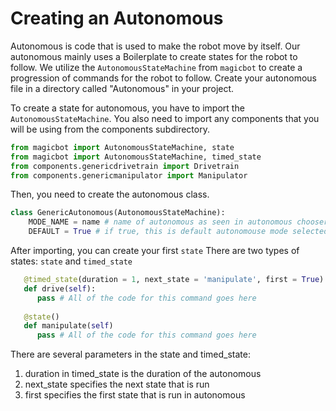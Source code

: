 # Creating an Autonomous

Autonomous is code that is used to make the robot move by itself. 
Our autonomous mainly uses a Boilerplate to create states for the robot to follow.
We utilize the ```AutonomousStateMachine``` from ```magicbot``` to create a progression of commands for the robot to follow.
Create your autonomous file in a directory called "Autonomous" in your project.

To create a state for autonomous, you have to import the ```AutonomousStateMachine```.
You also need to import any components that you will be using from the components subdirectory.

```python
from magicbot import AutonomousStateMachine, state
from magicbot import AutonomousStateMachine, timed_state
from components.genericdrivetrain import Drivetrain
from components.genericmanipulator import Manipulator
```
Then, you need to create the autonomous class.

```python
class GenericAutonomous(AutonomousStateMachine):
    MODE_NAME = name # name of autonomous as seen in autonomous chooser
    DEFAULT = True # if true, this is default autonomouse mode selected   
```

After importing, you can create your first ```state``` 
There are two types of states: ```state``` and ```timed_state```

```python
   @timed_state(duration = 1, next_state = 'manipulate', first = True)
   def drive(self):
      pass # All of the code for this command goes here
      
   @state()
   def manipulate(self)
      pass # All of the code for this command goes here
```

There are several parameters in the state and timed_state:
1. duration in timed_state is the duration of the autonomous
2. next_state specifies the next state that is run
3. first specifies the first state that is run in autonomous
